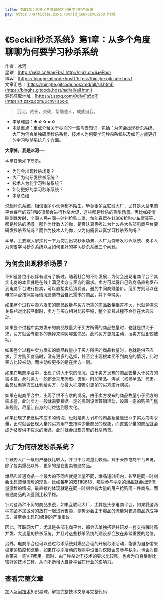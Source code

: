 ```yaml
---
title: 第01章：从多个角度聊聊为何要学习秒杀系统
pay: https://articles.zsxq.com/id_568x6zv029p0.html
---
```


# 《Seckill秒杀系统》第1章：从多个角度聊聊为何要学习秒杀系统

作者：冰河
<br/>星球：[http://m6z.cn/6aeFbs](http://m6z.cn/6aeFbs)
<br/>博客：[https://binghe.gitcode.host](https://binghe.gitcode.host)
<br/>文章汇总：[https://binghe.gitcode.host/md/all/all.html](https://binghe.gitcode.host/md/all/all.html)
<br/>源码获取地址：[https://t.zsxq.com/0dhvFs5oR](https://t.zsxq.com/0dhvFs5oR)

> 沉淀，成长，突破，帮助他人，成就自我。

* 本章难度：★☆☆☆☆
* 本章重点：重点介绍关于秒杀的一些背景知识，包括：为何会出现秒杀系统、大厂为何会单独研发秒杀系统、技术人为何要学习秒杀系统以及如何才能更好的学习秒杀系统几个方面。

**大家好，我是冰河~~**

本章目录如下所示。

* 为何会出现秒杀场景？
* 大厂为何研发秒杀系统？
* 技术人为何学习秒杀系统？
* 如何更好的学习秒杀系统？
* 本章总结

说起秒杀系统，相信很多小伙伴都不陌生，毕竟很多互联网大厂，尤其是大型电商平台每年的双11和618都会进行秒杀大促，这些都是秒杀的典型场景。再比如疫情刚刚爆发时，全国人民在同一时刻抢购口罩，每年春运在12306抢购火车票等等，都是秒杀的场景。那作为计数人的你，是否认真思考过为什么各大头部电商平台要研发秒杀系统吗？而作为技术人的你，又为何需要认真学习秒杀系统吗？

本章，主要跟大家探讨一下为何会出现秒杀场景、大厂为何研发秒杀系统、技术人为何要学习秒杀系统以及如何更好的学习秒杀系统三个问题。

## 为何会出现秒杀场景？

不知道各位小伙伴有没有了解过，随着社会的不断发展，为何会出现电商平台？其实电商的本质就是在线上满足卖方与买方的需求。卖方可以将自己的商品直接发布到电商平台进行售卖，可以直接卖给消费者，避免中间商赚差价。而买方则可以在电商平台按照实际情况筛选符合自己需求的商品，并下单购买。

如果整个过程中卖方发布的商品数量与买方所需的商品数量相差不大，也就是供求关系相对比较平衡时，卖方与买方相对比较平稳，整个交易过程不会存在大的波动。

如果整个过程中卖方发布的商品数量大于买方所需的商品数量时，也就是供大于求，买方就会有更多的选择来购买哪些商品，此时买方更加主动，而卖方就比较被动。

如果整个过程中卖方发布的商品数量小于买方所需的商品数量时，也就是供不应求，买方购买商品时，没有更多的选择，甚至会出现根本买不到商品的情况，此时买方比较被动，而主动权更多的是在卖方一侧。

如果在电商平台中，出现了供大于求的情况，由于卖方发布的商品数量大于买方的需求量，此时卖方一般都会采用优惠、促销、附加赠品、满减（或者单品）优惠、会员优惠等方式让利给买方，尽最大程度吸引更多的买方进行购买。

如果在电商平台中，出现了供不应求的情况，由于卖方发布的商品数量小于买方的需求量，此时卖方一般就需要根据一定的规则设置营销活动，设置一定的购买门槛和规则，尽量让自身的利益达到最大化。

如果出现了极度供不应求的情况，也就是卖方发布的商品数量远远小于买方的需求量，此时就会出现大量的买方用户去抢购少量商品的现象，而这些少量的商品就会成为极度供不应求的爆品，此时就会出现典型的秒杀场景。

## 大厂为何研发秒杀系统？

互联网大厂一般用户基数比较大，并且平台流量比较高。对于头部电商平台来说，除了售卖爆品以外，更多的是在售卖普通商品。

爆品和普通商品一个最大的不同点就是流量不同，爆品短时间内，甚至是同一时刻会出现流量激增的现象。比如每年的双11和618，那些参与秒杀的爆品就会出现流量激增的情况，最直接的体现就是在同一时刻会有大量的用户抢购同一件商品。而普通商品的流量则比较平稳。

针对这两种不同的商品来说，如果互联网大厂，尤其是头部电商平台，如果将这两种商品不加区分的放在一起进行售卖，则势必会由于爆品的流量对普通商品造成冲击，甚至会出现P0级别的严重事故。

因此，互联网大厂，尤其是头部电商平台，都会去单独搭建并研发一套支持瞬时高并发、大流量的秒杀系统。并且对这些秒杀系统的建设都会放在非常重要的地位。

另外，电商平台也可以通过秒杀系统对爆品合理的开展秒杀活动，能够为自身带来稳定的热度和流量，如果在秒杀活动的规则中设置为仅限会员参与秒杀，也会为自身带来一笔VIP费用。同时，由于秒杀对于技术的要求比较高，也会为自身赢得比较好的技术口碑，从而不断增大自身平台在行业的影响力。

## 查看完整文章

加入[冰河技术](http://m6z.cn/6aeFbs)知识星球，解锁完整技术文章与完整代码